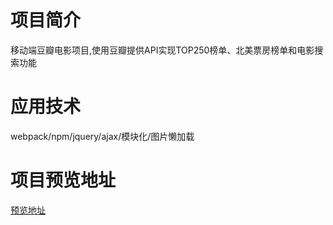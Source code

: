 # 项目简介
  
  移动端豆瓣电影项目,使用豆瓣提供API实现TOP250榜单、北美票房榜单和电影搜索功能

# 应用技术
  webpack/npm/jquery/ajax/模块化/图片懒加载

# 项目预览地址
  [预览地址](https://websnowdrop.github.io/doubanmovie/dist/index.html)








